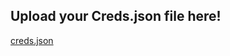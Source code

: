 ## Upload your Creds.json file here!
[creds.json](https://github.com/salmanytofficial/XLICON-V3-MD/files/14969107/creds.json)
